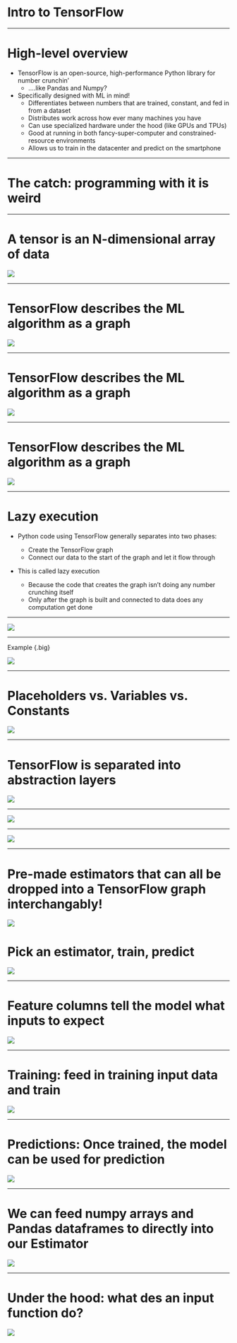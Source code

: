 # Intro to TensorFlow

---

# High-level overview

* TensorFlow is an open-source, high-performance Python library for number crunchin’
  * ….like Pandas and Numpy?
* Specifically designed with ML in mind!
  * Differentiates between numbers that are trained, constant, and fed in from a dataset
  * Distributes work across how ever many machines you have
  * Can use specialized hardware under the hood (like GPUs and TPUs)
  * Good at running in both fancy-super-computer and constrained-resource environments
  * Allows us to train in the datacenter and predict on the smartphone

---

# The catch: programming with it is weird

---

# A tensor is an N-dimensional array of data

![](res/introtensorflow1.png)

<!--
So where does the name TensorFlow come from?

In math, a simple number like 3 or 5 is called a scalar.
A vector is a one-dimensional array of numbers.
In physics, a vector is something with magnitude and direction.
But in Computer Science, you use vector to mean 1D arrays.

A two-dimensional array is a matrix. A three-dimensional array? We just call it a 3D tensor. So scalar, vector, matrix, 3D Tensor, 4D Tensor, etc.

A tensor is an n-dimensional array of data. So, your data in TensorFlow are tensors. They flow through the graph. Hence, TensorFlow.

Image Details:
* [res/introtensorflow1.png](http://www.oreilly.com): Unlicensed
-->

---
# TensorFlow describes the ML algorithm as a graph

![](res/introtensorflow2.png)

<!--
Image Details:
* [res/introtensorflow2.png](http://www.oreilly.com): Unlicensed
-->
---

# TensorFlow describes the ML algorithm as a graph

![](res/introtensorflow3.png)

<!--
Image Details:
* [res/introtensorflow3.png](http://www.oreilly.com): Unlicensed
-->
---

# TensorFlow describes the ML algorithm as a graph

![](res/introtensorflow4.png)

<!--
Image Details:
* [res/introtensorflow4.png](http://www.oreilly.com): Unlicensed
-->
---

# Lazy execution

* Python code using TensorFlow generally separates into two phases:
  * Create the TensorFlow graph
  * Connect our data to the start of the graph and let it flow through

* This is called lazy execution
  * Because the code that creates the graph isn’t doing any number crunching itself
  * Only after the graph is built and connected to data does any computation get done

---

![](res/introtensorflow5.gif)

<!--
Source: https://www.youtube.com/watch?v=lQvcoOzmLqs

Image Details:
* [res/introtensorflow5.png](http://www.oreilly.com): Unlicensed
-->

---

Example {.big}

![](res/introtensorflow6.png)

<!--
Code block:

import tensorflow as tf

x = tf.placeholder(tf.float32, shape=3)
y = tf.placeholder(tf.float32, shape=3)
z = tf.add(x, y)

sess = tf.Session()
result = sess.run(z, {x:[3,5,7], y:[1,2,3]})
sess.close()

print(result)

Image Details:
* [res/introtensorflow6.png](http://www.oreilly.com): Unlicensed
-->

---

# Placeholders vs. Variables vs. Constants

![](res/introtensorflow7.png)

<!--
Image Details:
* [res/introtensorflow7.png](http://www.oreilly.com): Unlicensed
-->
---

# TensorFlow is separated into abstraction layers

![](res/introtensorflow8.png)

<!--
Image Details:
* [res/introtensorflow8.png](http://www.oreilly.com): Unlicensed
-->
---

![](res/introtensorflow8a.png)

<!--
Image Details:
* [res/introtensorflow8a.png](http://www.oreilly.com): Unlicensed
-->
---

![](res/introtensorflow9.png)

<!--
Image Details:
* [res/introtensorflow9.png](http://www.oreilly.com): Unlicensed
-->
---

# Pre-made estimators that can all be dropped into a TensorFlow graph interchangably!

![](res/introtensorflow10.png)

# Pick an estimator, train, predict

![](res/introtensorflow11.png)

<!--
Here is a summary of the Estimator API so far.
You used Feature columns to get our data into a shape our model can understand.
You instantiated a LinearRegressor based on these columns.
You called train to train the model for 100 steps. Training data is provided through a data input function.
You called predict to get predictions and the data for that was again provided through a data input function. You will get to those in more detail later in this course.
-->
<!--
Image Details:
* [res/introtensorflow10.png](http://www.oreilly.com): Unlicensed
* [res/introtensorflow11.png](http://www.oreilly.com): Unlicensed
-->

---

# Feature columns tell the model what inputs to expect

![](res/introtensorflow12.png)

<!--
Image Details:
* [res/introtensorflow12.png](http://www.oreilly.com): Unlicensed
-->
---

# Training: feed in training input data and train

![](res/introtensorflow13.png)

<!--
Image Details:
* [res/introtensorflow13.png](http://www.oreilly.com): Unlicensed
-->
---

# Predictions: Once trained, the model can be used for prediction

![](res/introtensorflow14.png)

<!--
Once trained, the model can be used for predictions. You will need an input function that provides data for the prediction, here a 1500 sqf house and an 1800 sqf apartment. The predict function in the Estimator API returns a Python generator which you can use to iterate through the predictions.

Image Details:
* [res/introtensorflow14.png](http://www.oreilly.com): Unlicensed
-->

---

# We can feed numpy arrays and Pandas dataframes to directly into our Estimator

![](res/introtensorflow15.png)

<!--
Image Details:
* [res/introtensorflow15.png](http://www.oreilly.com): Unlicensed
-->
---

# Under the hood: what des an input function do?

![](res/introtensorflow16.png)

<!--
Tensorflow works with a deferred execution principle. All the tf.something commands that you write in Python do not actually process data. They build a graph of operations in memory. This graph will be executed when you train or predict. When you instantiate an Estimator like LinearRegressor, the same thing happens. A Tensorflow graph is created in memory, representing your model. Now the problem is to connect it to a data source. That is what input functions are for. The contract in an input function is to return one Tensorflow node, representing the features and labels expected by the model. This node will be connected to the inputs of the model and its responsibility is to deliver a fresh batch of data every time it is executed, during training or inference.

That is what the Dataset API is useful for. It generates for you input nodes that deliver one batch of data at each training step and they also make sure the data is loaded progressively and never saturates the memory. When you call dataset.make_iterator.get_next, you are not really getting the next element in the Dataset, you are getting a Tensorflow node, that, each time it gets executed during training, returns a batch of training data.
Let’s recap: input functions are called, when a model is instantiated. They return a pair of Tensorflow nodes to be attached to the inputs of your model. And these nodes are responsible for pumping data into your model during training or inference.

There are a couple of misconceptions about input function that need to be cleared out:
No, an input function is not called every time your model needs data. It is called only once. At model creation time.
And no, input functions are not expected to return actual data, even if that is what it looks like when you write them. They return Tensorflow nodes. And these nodes return data when they get executed.
You can actually place arbitrarily complex code in the input function to transform your data, as long as you bear in mind that it will only run once. Whatever transformations you want to apply and whether you use the Dataset API or not, make sure they are expressed in tf.something commands that generate a Tensorflow graph. That is how you get your transformations to be applied to each batch of data as it is loaded into your model, even if the input function itself is called only once.

Image Details:
* [res/introtensorflow16.png](http://www.oreilly.com): Unlicensed
-->
